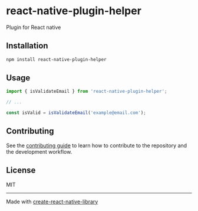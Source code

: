 # react-native-plugin-helper

Plugin for React native

## Installation

```sh
npm install react-native-plugin-helper
```

## Usage

```js
import { isValidateEmail } from 'react-native-plugin-helper';

// ...

const isValid = isValidateEmail('example@email.com');
```

## Contributing

See the [contributing guide](CONTRIBUTING.md) to learn how to contribute to the repository and the development workflow.

## License

MIT

---

Made with [create-react-native-library](https://github.com/callstack/react-native-builder-bob)
